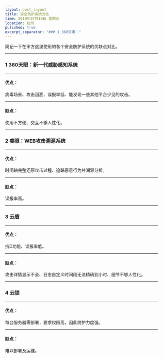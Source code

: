 ```yaml
---
layout: post_layout
title: 安全防护系统对比
time: 2019年07月10日 星期三
location: 杭州
pulished: true
excerpt_separator: "### 1 360天眼："
---
```


简记一下在甲方这里使用的各个安全防护系统的优缺点对比。

---

### 1 360天眼：新一代威胁感知系统

---

#### 优点：

病毒场景、攻击回溯、误报率低、能发现一些其他平台少见的攻击。

---

#### 缺点：

使用不方便、交互不够人性化。

---

### 2 睿眼：WEB攻击溯源系统

---

#### 优点：

时间轴完整还原攻击过程、追踪恶意行为并溯源分析。

---

#### 缺点：

误报率高。

---

### 3 云盾

---

#### 优点：

抗D功能、误报率低。

---

#### 缺点：

攻击详情显示不全、日志自定义时间段无法精确到小时、细节不够人性化。

---

### 4 云锁

---

#### 优点：

每台服务器需部署，要求权限高，因此防护力度强。

---

#### 缺点：

难以部署及运维。